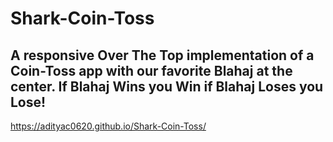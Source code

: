 # Shark-Coin-Toss
## A responsive Over The Top implementation of a Coin-Toss app with our favorite Blahaj at the center. If Blahaj Wins you Win if Blahaj Loses you Lose! 

https://adityac0620.github.io/Shark-Coin-Toss/ 
